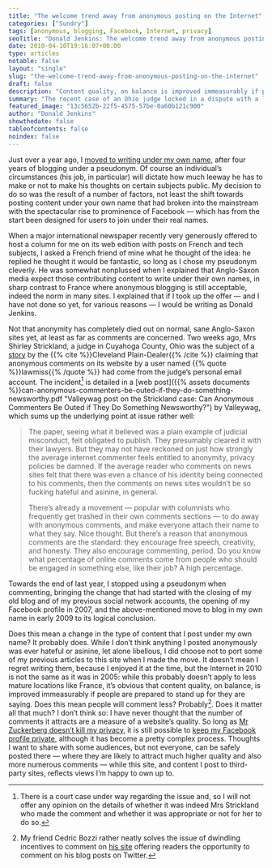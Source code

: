 ```yaml
---
title: "The welcome trend away from anonymous posting on the Internet"
categories: ["Sundry"]
tags: [anonymous, blogging, Facebook, Internet, privacy]
seoTitle: "Donald Jenkins: The welcome trend away from anonymous posting on the Internet"
date: 2010-04-10T19:16:07+00:00
type: articles
notable: false
layout: "single"
slug: "the-welcome-trend-away-from-anonymous-posting-on-the-internet"
draft: false
description: "Content quality, on balance is improved immeasurably if people are prepared to stand up for they are saying. Does this mean people will comment less? Probably. Does it matter all that much? I don’t think so."
summary: "The recent case of an Ohio judge locked in a dispute with a local newspaper over an anonymous comment posted on its website using her email address has given a vivid illustration of how the shift to contributing content to the Internet under your own name has radically changed the nature of interaction on the Web since it started in the middle of the last decade and gathered pace between 2007 and 2009, powerfully assisted by the emergence of Facebook, a notably proponent of being transparent about your identity, in the social network sector. Content quality, on balance is improved immeasurably if people are prepared to stand up for they are saying. Does this mean people will comment less? Probably. Does it matter all that much? I don’t think so. So long as Mr Zuckerberg doesn’t kill my privacy, its still possible to share content with selected audiences, but not everyone, on Facebook, while a public blog, and content one posts to third-party sites, reflects views one is happy to own up to."
featured_image: "13c5652b-22f5-4575-57be-0a60b121c900"
author: "Donald Jenkins"
showthedate: false
tableofcontents: false
noindex: false
---
```


Just over a year ago, I [moved to writing under my own name](/why-i-have-finally-decided-to-blog-in-my-own-name/ "Why I have finally decided to blog in my own name"), after four years of blogging under a pseudonym. Of course an individual’s circumstances (his job, in particular) will dictate how much leeway he has to make or not to make his thoughts on certain subjects public. My decision to do so was the result of a number of factors, not least the shift towards posting content under your own name that had broken into the mainstream with the spectacular rise to prominence of Facebook — which has from the start been designed for users to join under their real names.

When a major international newspaper recently very generously offered to host a column for me on its web edition with posts on French and tech subjects, I asked a French friend of mine what he thought of the idea: he replied he thought it would be fantastic, so long as I chose my pseudonym cleverly. He was somewhat nonplussed when I explained that Anglo-Saxon media expect those contributing content to write under their own names, in sharp contrast to France where anonymous blogging is still acceptable, indeed the norm in many sites. I explained that if I took up the offer — and I have not done so yet, for various reasons — I would be writing as Donald Jenkins.

Not that anonymity has completely died out on normal, sane Anglo-Saxon sites yet, at least as far as comments are concerned. Two weeks ago, Mrs Shirley Strickland, a judge in Cuyahoga County, Ohio was the subject of a [story](https://blog.cleveland.com/metro/2010/03/post_258.html "Article about Mrs Strickland in the Cleveland Plain-dealer") by the {{% cite %}}Cleveland Plain-Dealer{{% /cite %}} claiming that anonymous comments on its website by a user named {{% quote %}}lawmiss{{% /quote %}} had come from the judge’s personal email account. The incident[^1] is detailed in a [web post]({{% assets documents %}}can-anonymous-commenters-be-outed-if-they-do-something-newsworthy.pdf "Valleywag post on the Strickland case: Can Anonymous Commenters Be Outed if They Do Something Newsworthy?") by Valleywag, which sums up the underlying point at issue rather well:

> The paper, seeing what it believed was a plain example of judicial misconduct, felt obligated to publish. They presumably cleared it with their lawyers. But they may not have reckoned on just how strongly the average internet commenter feels entitled to anonymity, privacy policies be damned. If the average reader who comments on news sites felt that there was even a chance of his identity being connected to his comments, then the comments on news sites wouldn’t be so fucking hateful and asinine, in general.
>
> There’s already a movement — popular with columnists who frequently get trashed in their own comments sections — to do away with anonymous comments, and make everyone attach their name to what they say. Nice thought. But there’s a reason that anonymous comments are the standard: they encourage free speech, creativity, and honesty. They also encourage commenting, period. Do you know what percentage of online comments come from people who should be engaged in something else, like their job? A high percentage.

Towards the end of last year, I stopped using a pseudonym when commenting, bringing the change that had started with the closing of my old blog and of my previous social network accounts, the opening of my Facebook profile in 2007, and the above-mentioned move to blog in my own name in early 2009 to its logical conclusion.

Does this mean a change in the type of content that I post under my own name? It probably does. While I don’t think anything I posted anonymously was ever hateful or asinine, let alone libellous, I did choose not to port some of my previous articles to this site when I made the move. It doesn’t mean I regret writing them, because I enjoyed it at the time, but the Internet in 2010 is not the same as it was in 2005: while this probably doesn’t apply to less mature locations like France, it’s obvious that content quality, on balance, is improved immeasurably if people are prepared to stand up for they are saying. Does this mean people will comment less? Probably[^2]. Does it matter all that much? I don’t think so: I have never thought that the number of comments it attracts are a measure of a website’s quality. So long as [Mr Zuckerberg doesn’t kill my privacy](/social-networking-going-towards-an-oligopolistic-closed-shop-system/ "My blog post on how privacy norms have changed, but not as much as Mark Zuckerberg claims"), it is still possible to [keep my Facebook profile private](https://howto.wired.com/wiki/Make_Your_Facebook_Account_Private "How to keep your Facebook account private"), although it has become a pretty complex process. Thoughts I want to share with some audiences, but not everyone, can be safely posted there — where they are likely to attract much higher quality and also more numerous comments — while this site, and content I post to third-party sites, reflects views I’m happy to own up to.

[^1]: There is a court case under way regarding the issue and, so I will not offer any opinion on the details of whether it was indeed Mrs Strickland who made the comment and whether it was appropriate or not for her to do so.
[^2]: My friend Cedric Bozzi rather neatly solves the issue of dwindling incentives to comment on [his site](http://www.garoo.net/) offering readers the opportunity to comment on his blog posts on Twitter.
